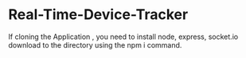 # Real-Time-Device-Tracker
If cloning the Application , you need to install node, express, socket.io 
download to the directory using the npm i command.
